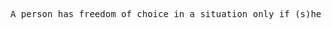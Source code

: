 <pre>
A person has freedom of choice in a situation only if (s)he has at least two options to choose from.
</pre>

